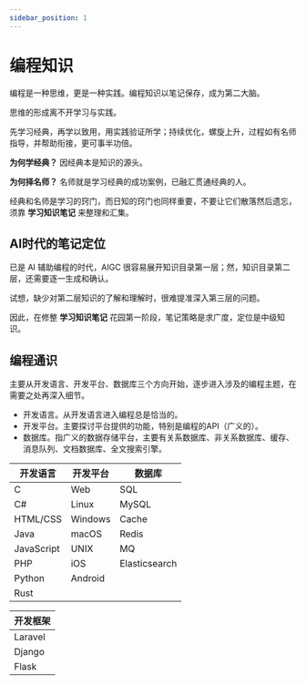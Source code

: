 ```yaml
---
sidebar_position: 1
---
```


# 编程知识

编程是一种思维，更是一种实践。编程知识以笔记保存，成为第二大脑。

思维的形成离不开学习与实践。

先学习经典，再学以致用，用实践验证所学；持续优化，螺旋上升，过程如有名师指导，并帮助衔接，更可事半功倍。

**为何学经典？** 因经典本是知识的源头。

**为何择名师？** 名师就是学习经典的成功案例，已融汇贯通经典的人。

经典和名师是学习的窍门，而日知的窍门也同样重要，不要让它们散落然后遗忘，须靠 **学习知识笔记** 来整理和汇集。

## AI时代的笔记定位

已是 AI 辅助编程的时代，AIGC 很容易展开知识目录第一层；然，知识目录第二层，还需要逐一生成和确认。

试想，缺少对第二层知识的了解和理解时，很难提准深入第三层的问题。

因此，在修整 **学习知识笔记** 花园第一阶段，笔记策略是求广度，定位是中级知识。

## 编程通识

主要从开发语言、开发平台、数据库三个方向开始，逐步进入涉及的编程主题，在需要之处再深入细节。

- 开发语言。从开发语言进入编程总是恰当的。
- 开发平台。主要探讨平台提供的功能，特别是编程的API（广义的）。
- 数据库。指广义的数据存储平台，主要有关系数据库、非关系数据库、缓存、消息队列、文档数据库、全文搜索引擎。

| 开发语言     | 开发平台  | 数据库         |
| ----------- | -------  | ------------- |
| C           | Web      | SQL           |
| C#          | Linux    | MySQL         |                      
| HTML/CSS    | Windows  | Cache         |                              
| Java        | macOS    | Redis         |                        
| JavaScript  | UNIX     | MQ            |                             
| PHP         | iOS      | Elasticsearch |                     
| Python      | Android  |               |                            
| Rust        |          |               |                 

| 开发框架     |
| ----------- |
| Laravel     |
| Django      |
| Flask       |



